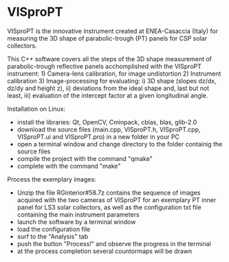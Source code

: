 # VISproPT
VISproPT is the innovative instrument created at ENEA-Casaccia (Italy) for measuring the 3D shape of parabolic-trough (PT) panels for CSP solar collectors.

This C++ software covers all the steps of the 3D shape measurement of parabolic-trough reflective panels acchomplished with the VISproPT instrument:
    1) Camera-lens calibration, for image undistortion
    2) Instrument calibration
    3) Image-processing for evaluating: i) 3D shape (slopes dz/dx, dz/dy and height z), ii) deviations from the ideal shape and, last but not least, iii) evaluation of the intercept factor at a given longitudinal angle.
    
Installation on Linux:
  - install the libraries: Qt, OpenCV, Cminpack, cblas, blas, glib-2.0
  - download the source files (main.cpp, VISproPT.h, VISproPT.cpp, VISproPT.ui and VISproPT.pro) in a new folder in your PC
  - open a terminal window and change directory to the folder containig the source files
  - compile the project with the command "qmake"
  - complete with the command "make"
  
Process the exemplary images: 
  - Unzip the file RGinterior#58.7z contains the sequence of images acquired with the two cameras of VISproPT for an exemplary PT inner panel for LS3 solar collectors, as well as the configuration txt file containing the main instrument parameters
  - launch the software by a terminal window
  - load the configuration file
  - surf to the "Analysis" tab
  - push the button "Process!" and observe the progress in the terminal
  - at the process completion several countormaps will be drawn 
